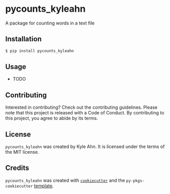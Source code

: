 # pycounts_kyleahn

A package for counting words in a text file

## Installation

```bash
$ pip install pycounts_kyleahn
```

## Usage

- TODO

## Contributing

Interested in contributing? Check out the contributing guidelines. Please note that this project is released with a Code of Conduct. By contributing to this project, you agree to abide by its terms.

## License

`pycounts_kyleahn` was created by Kyle Ahn. It is licensed under the terms of the MIT license.

## Credits

`pycounts_kyleahn` was created with [`cookiecutter`](https://cookiecutter.readthedocs.io/en/latest/) and the `py-pkgs-cookiecutter` [template](https://github.com/py-pkgs/py-pkgs-cookiecutter).
